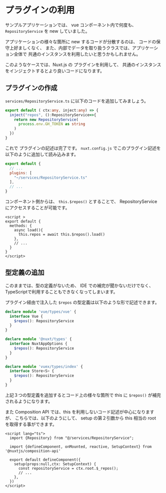 # プラグインの利用

サンプルアプリケーションでは、 vue コンポーネント内で何度も、
`RepositoryService` を new していました。

アプリケーションの様々な箇所に new するコードが分散するのは、
コードの保守上好ましくなく、
また、内部でデータを取り扱うクラスでは、アプリケーション全体で
共通のインスタンスを利用したいと思うかもしれません。

このようなケースでは、Nuxt.js の プラグインを利用して、
共通のインスタンスをインジェクトするとより良いコードになります。

## プラグインの作成

`services/RepositoryService.ts` に以下のコードを追加してみましょう。

```ts
export default ( ctx:any, inject:any) => {
  inject("repos", ():RepositoryService=>{
    return new RepositoryService(
      process.env.GH_TOKEN as string
    )
  })
}
```

これで プラグインの記述は完了です。
`nuxt.config.js` でこのプラグイン記述を以下のように追加して読み込みます。

```js
export default {
  // ...
  plugins: [
    "~/services/RepositoryService.ts"
  ],
  // ...
}
```

コンポーネント側からは、 `this.$repos()` とすることで、 
RepositoryService にアクセスすることが可能です。

```vue
<script >
export default {
  methods: {
    async load(){
      this.repos = await this.$repos().load()
    },
    // ...
  }
}
</script>
```

## 型定義の追加

このままでは、型の定義がないため、
IDE での補完が聞かないだけでなく、TypeScriptで利用することもできなくなってしまいます。

プラグイン経由で注入した `$repos` の型定義は以下のような形で記述できます。

```ts
declare module 'vue/types/vue' {
  interface Vue {
    $repos(): RepositoryService
  }
}

declare module '@nuxt/types' {
  interface NuxtAppOptions {
    $repos(): RepositoryService
  }
}

declare module 'vuex/types/index' {
  interface Store<S> {
    $repos(): RepositoryService
  }
}
```

上記３つの型定義を追加するとコード上の様々な箇所で this に `$repos()` が補完されるようになります。

また Composition API では、this を利用しないコード記述が中心になりますが、
こちらでは、以下のようにして、 setup の第２引数から this 相当の root を取得する事ができます。

```vue
<script lang="ts">
  import {Repository} from "@/services/RepositoryService";

  import {defineComponent, onMounted, reactive, SetupContext} from '@nuxtjs/composition-api'

  export default defineComponent({
    setup(props:null,ctx: SetupContext) {
      const repositoryService = ctx.root.$_repos();
      // ...
    },
  })
</script>
```
